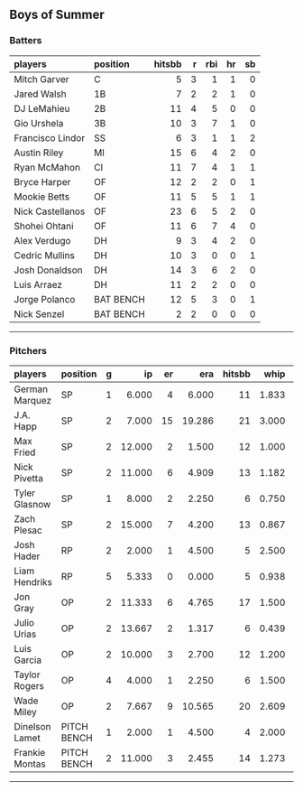 ## Boys of Summer

### Batters

 
|players          |position  | hitsbb|  r| rbi| hr| sb| 
|:----------------|:---------|------:|--:|---:|--:|--:| 
|Mitch Garver     |C         |      5|  3|   1|  1|  0| 
|Jared Walsh      |1B        |      7|  2|   2|  1|  0| 
|DJ LeMahieu      |2B        |     11|  4|   5|  0|  0| 
|Gio Urshela      |3B        |     10|  3|   7|  1|  0| 
|Francisco Lindor |SS        |      6|  3|   1|  1|  2| 
|Austin Riley     |MI        |     15|  6|   4|  2|  0| 
|Ryan McMahon     |CI        |     11|  7|   4|  1|  1| 
|Bryce Harper     |OF        |     12|  2|   2|  0|  1| 
|Mookie Betts     |OF        |     11|  5|   5|  1|  1| 
|Nick Castellanos |OF        |     23|  6|   5|  2|  0| 
|Shohei Ohtani    |OF        |     11|  6|   7|  4|  0| 
|Alex Verdugo     |DH        |      9|  3|   4|  2|  0| 
|Cedric Mullins   |DH        |     10|  3|   0|  0|  1| 
|Josh Donaldson   |DH        |     14|  3|   6|  2|  0| 
|Luis Arraez      |DH        |     11|  2|   2|  0|  0| 
|Jorge Polanco    |BAT BENCH |     12|  5|   3|  0|  1| 
|Nick Senzel      |BAT BENCH |      2|  2|   0|  0|  0| 

* * *

### Pitchers

 
|players        |position    |  g|     ip| er|    era| hitsbb|  whip| so|  w| sv| 
|:--------------|:-----------|--:|------:|--:|------:|------:|-----:|--:|--:|--:| 
|German Marquez |SP          |  1|  6.000|  4|  6.000|     11| 1.833|  8|  1|  0| 
|J.A. Happ      |SP          |  2|  7.000| 15| 19.286|     21| 3.000|  4|  0|  0| 
|Max Fried      |SP          |  2| 12.000|  2|  1.500|     12| 1.000| 12|  0|  0| 
|Nick Pivetta   |SP          |  2| 11.000|  6|  4.909|     13| 1.182| 15|  0|  0| 
|Tyler Glasnow  |SP          |  1|  8.000|  2|  2.250|      6| 0.750| 10|  0|  0| 
|Zach Plesac    |SP          |  2| 15.000|  7|  4.200|     13| 0.867|  6|  2|  0| 
|Josh Hader     |RP          |  2|  2.000|  1|  4.500|      5| 2.500|  4|  0|  2| 
|Liam Hendriks  |RP          |  5|  5.333|  0|  0.000|      5| 0.938|  7|  0|  3| 
|Jon Gray       |OP          |  2| 11.333|  6|  4.765|     17| 1.500|  7|  0|  0| 
|Julio Urias    |OP          |  2| 13.667|  2|  1.317|      6| 0.439| 14|  2|  0| 
|Luis Garcia    |OP          |  2| 10.000|  3|  2.700|     12| 1.200| 12|  2|  0| 
|Taylor Rogers  |OP          |  4|  4.000|  1|  2.250|      6| 1.500|  9|  1|  0| 
|Wade Miley     |OP          |  2|  7.667|  9| 10.565|     20| 2.609|  7|  0|  0| 
|Dinelson Lamet |PITCH BENCH |  1|  2.000|  1|  4.500|      4| 2.000|  2|  1|  0| 
|Frankie Montas |PITCH BENCH |  2| 11.000|  3|  2.455|     14| 1.273| 10|  1|  0| 


* * *


